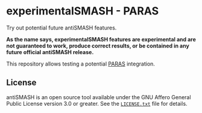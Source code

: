 # experimentalSMASH - PARAS

Try out potential future antiSMASH features.

**As the name says, experimentalSMASH features are experimental and are not guaranteed to work, produce correct results, or be contained in any future official antiSMASH release.**

This repository allows testing a potential [PARAS](https://github.com/BTheDragonMaster/paras) integration.


## License

antiSMASH is an open source tool available under the GNU Affero General Public
License version 3.0 or greater. See the [`LICENSE.txt`](LICENSE.txt) file for
details.
